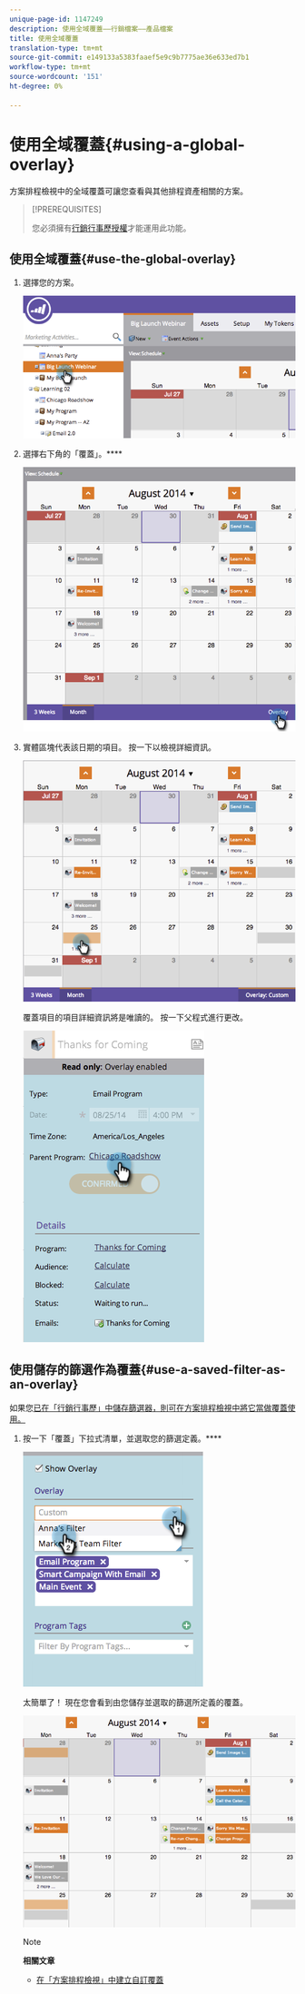 ```yaml
---
unique-page-id: 1147249
description: 使用全域覆蓋——行銷檔案——產品檔案
title: 使用全域覆蓋
translation-type: tm+mt
source-git-commit: e149133a5383faaef5e9c9b7775ae36e633ed7b1
workflow-type: tm+mt
source-wordcount: '151'
ht-degree: 0%

---
```



# 使用全域覆蓋{#using-a-global-overlay}

方案排程檢視中的全域覆蓋可讓您查看與其他排程資產相關的方案。

>[!PREREQUISITES]
>
>您必須擁有[行銷行事歷授權](../../../../product-docs/core-marketo-concepts/marketing-calendar/understanding-the-calendar/issue-revoke-a-marketing-calendar-license.md)才能運用此功能。

## 使用全域覆蓋{#use-the-global-overlay}

1. 選擇您的方案。

   ![](assets/image2014-9-24-10-16-4.png)

1. 選擇右下角的「覆蓋」。****

   ![](assets/image2014-9-24-10-3a16-3a9.png)

1. 實體區塊代表該日期的項目。 按一下以檢視詳細資訊。

   ![](assets/image2014-9-24-10-3a16-3a14.png)

   覆蓋項目的項目詳細資訊將是唯讀的。 按一下父程式進行更改。

   ![](assets/image2014-9-24-10-3a16-3a19.png)

## 使用儲存的篩選作為覆蓋{#use-a-saved-filter-as-an-overlay}

如果您[已在「行銷行事歷」中儲存篩選器，則可在方案排程檢視中將它當做覆蓋使用。](../../../../product-docs/core-marketo-concepts/marketing-calendar/working-with-the-calendar/saving-a-filter-definition-in-the-marketing-calendar.md)

1. 按一下「覆蓋」下拉式清單，並選取您的篩選定義。****

   ![](assets/image2014-9-24-10-3a16-3a26.png)

   太簡單了！ 現在您會看到由您儲存並選取的篩選所定義的覆蓋。

   ![](assets/image2014-9-24-10-3a16-3a31.png)

   >[!NOTE]
   >
   >**相關文章**
   >
   >    
   >    
   >    * [在「方案排程檢視」中建立自訂覆蓋](creating-custom-overlays-in-program-schedule-view.md)


